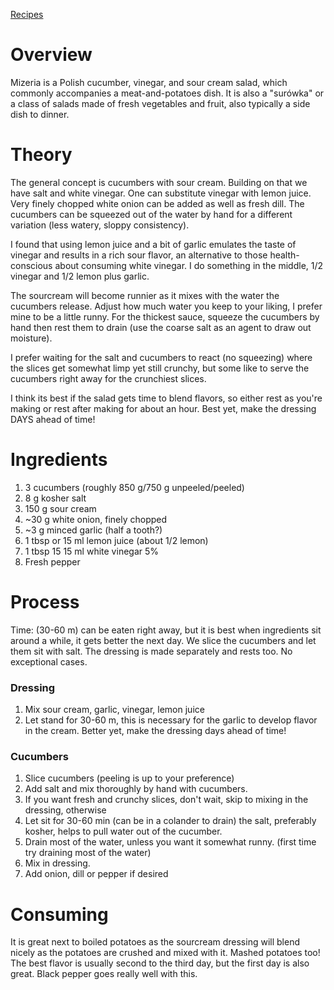 [Recipes](../recipes)

# Overview
Mizeria is a Polish cucumber, vinegar, and sour cream salad, which commonly accompanies a meat-and-potatoes dish. It is also a "surówka" or a class of salads made of fresh vegetables and fruit, also typically a side dish to dinner. 

# Theory
The general concept is cucumbers with sour cream. Building on that we have salt and white vinegar. One can substitute vinegar with lemon juice. Very finely chopped white onion can be added as well as fresh dill. The cucumbers can be squeezed out of the water by hand for a different variation (less watery, sloppy consistency). 

I found that using lemon juice and a bit of garlic emulates the taste of vinegar and results in a rich sour flavor, an alternative to those health-conscious about consuming white vinegar. I do something in the middle, 1/2 vinegar and 1/2 lemon plus garlic.

The sourcream will become runnier as it mixes with the water the cucumbers release. Adjust how much water you keep to your liking, I prefer mine to be a little runny. For the thickest sauce, squeeze the cucumbers by hand then rest them to drain (use the coarse salt as an agent to draw out moisture).

I prefer waiting for the salt and cucumbers to react (no squeezing) where the slices get somewhat limp yet still crunchy, but some like to serve the cucumbers right away for the crunchiest slices.

I think its best if the salad gets time to blend flavors, so either rest as you're making or rest after making for about an hour. Best yet, make the dressing DAYS ahead of time!

# Ingredients
1. 3 cucumbers (roughly 850 g/750 g unpeeled/peeled)
1. 8 g kosher salt
1. 150 g sour cream
1. ~30 g white onion, finely chopped
1. ~3 g minced garlic (half a tooth?)
1. 1 tbsp or 15 ml lemon juice (about 1/2 lemon)
1. 1 tbsp 15 15 ml white vinegar 5%
1. Fresh pepper

# Process
Time: (30-60 m) can be eaten right away, but it is best when ingredients sit around a while, it gets better the next day.
We slice the cucumbers and let them sit with salt. The dressing is made separately and rests too.
No exceptional cases.

### Dressing
1. Mix sour cream, garlic, vinegar, lemon juice
1. Let stand for 30-60 m, this is necessary for the garlic to develop flavor in the cream. Better yet, make the dressing days ahead of time!

### Cucumbers
1. Slice cucumbers (peeling is up to your preference)
1. Add salt and mix thoroughly by hand with cucumbers.
1. If you want fresh and crunchy slices, don't wait, skip to mixing in the dressing, otherwise
1. Let sit for 30-60 min (can be in a colander to drain) the salt, preferably kosher, helps to pull water out of the cucumber.
1. Drain most of the water, unless you want it somewhat runny. (first time try draining most of the water)
1. Mix in dressing.
1. Add onion, dill or pepper if desired

# Consuming
It is great next to boiled potatoes as the sourcream dressing will blend nicely as the potatoes are crushed and mixed with it. Mashed potatoes too!
The best flavor is usually second to the third day, but the first day is also great.
Black pepper goes really well with this. 
